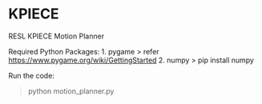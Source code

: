 # KPIECE
RESL KPIECE Motion Planner

Required Python Packages:
	1. pygame
		> refer https://www.pygame.org/wiki/GettingStarted
	2. numpy
		> pip install numpy

Run the code:

> python motion_planner.py


